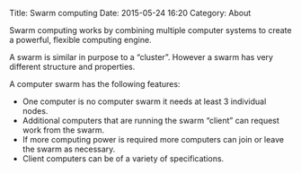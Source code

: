 Title: Swarm computing
Date: 2015-05-24 16:20
Category: About

Swarm computing works by combining multiple computer systems to create a powerful, flexible computing engine.

A swarm is similar in purpose to a “cluster”. However a swarm has very different structure and properties.

A computer swarm has the following features:
* One computer is no computer swarm it needs at least 3 individual nodes.
* Additional computers that are running the swarm “client” can request work from the swarm.
* If more computing power is required more computers can join or leave the swarm as necessary.
* Client computers can be of a variety of specifications.
